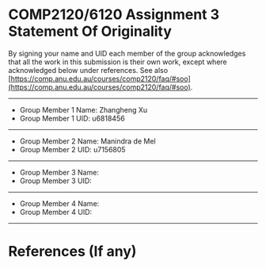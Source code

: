# COMP2120/6120 Assignment 3 Statement Of Originality

By signing your name and UID each member of the group acknowledges that all the work in this submission is their own work, except where acknowledged below under references. See also [https://comp.anu.edu.au/courses/comp2120/faq/#soo](https://comp.anu.edu.au/courses/comp2120/faq/#soo).

---

- Group Member 1 Name: Zhangheng Xu
- Group Member 1 UID: u6818456

---

- Group Member 2 Name: Manindra de Mel
- Group Member 2 UID: u7156805

---

- Group Member 3 Name:
- Group Member 3 UID:

---

- Group Member 4 Name:
- Group Member 4 UID:

---

# References (If any)
